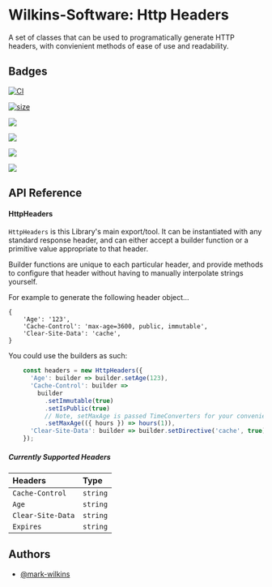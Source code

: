 
# Wilkins-Software: Http Headers

A set of classes that can be used to programatically generate HTTP headers, with convienient methods of ease of use and readability.


## Badges

[![CI](https://github.com/Wilkins-Software/http-headers/actions/workflows/main.yml/badge.svg)](https://github.com/Wilkins-Software/http-headers/actions/workflows/main.yml)

[![size](https://github.com/Wilkins-Software/http-headers/actions/workflows/size.yml/badge.svg)](https://github.com/Wilkins-Software/http-headers/actions/workflows/size.yml)

![](https://img.shields.io/github/issues/Wilkins-Software/http-headers)

![](https://img.shields.io/github/forks/Wilkins-Software/http-headers)

![](https://img.shields.io/github/stars/Wilkins-Software/http-headers)

![](https://img.shields.io/github/license/Wilkins-Software/http-headers)


## API Reference

#### HttpHeaders

`HttpHeaders` is this Library's main export/tool. It can be instantiated with any standard response header, and can either accept a builder function or a primitive value appropriate to that header. 

Builder functions are unique to each particular header, and provide methods to configure that header without having to manually interpolate strings yourself.

For example to generate the following header object...
```
{
    'Age': '123',
    'Cache-Control': 'max-age=3600, public, immutable',
    'Clear-Site-Data': 'cache',
}
```

You could use the builders as such:
```typescript
    const headers = new HttpHeaders({
      'Age': builder => builder.setAge(123),
      'Cache-Control': builder =>
        builder
          .setImmutable(true)
          .setIsPublic(true)
          // Note, setMaxAge is passed TimeConverters for your convenience
          .setMaxAge(({ hours }) => hours(1)),
      'Clear-Site-Data': builder => builder.setDirective('cache', true),
    });

```

##### Currently Supported Headers


| Headers           | Type     |
| :--------         | :------- |
| `Cache-Control`   | `string` |
| `Age`             | `string` |
| `Clear-Site-Data` | `string` |
| `Expires`         | `string` |

## Authors

- [@mark-wilkins](https://github.com/mwilkins91)

